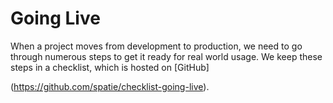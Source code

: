 # Going Live

When a project moves from development to production, we need to go through numerous steps to get it ready for real world usage. We keep these steps in a checklist, which is hosted on [GitHub]
<!-- Fork this? -->
(https://github.com/spatie/checklist-going-live).